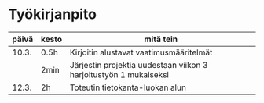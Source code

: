 # Työkirjanpito

| päivä | kesto | mitä tein                                                         |
| ----- | ----- | ----------------------------------------------------------------- |
| 10.3. | 0.5h  | Kirjoitin alustavat vaatimusmääritelmät                           |
|       | 2min  | Järjestin projektia uudestaan viikon 3 harjoitustyön 1 mukaiseksi |
| 12.3. | 2h    | Toteutin tietokanta-luokan alun                                   |
